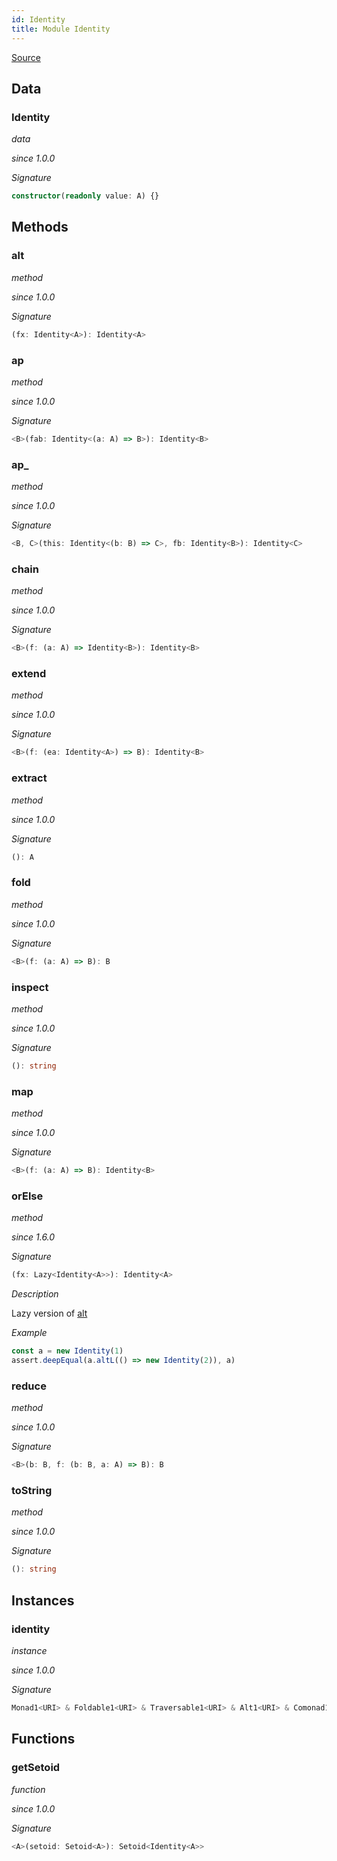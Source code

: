 ```yaml
---
id: Identity
title: Module Identity
---
```


[Source](https://github.com/gcanti/fp-ts/blob/master/src/Identity.ts)

## Data

### Identity

_data_

_since 1.0.0_

_Signature_

```ts
constructor(readonly value: A) {}
```

## Methods

### alt

_method_

_since 1.0.0_

_Signature_

```ts
(fx: Identity<A>): Identity<A>
```

### ap

_method_

_since 1.0.0_

_Signature_

```ts
<B>(fab: Identity<(a: A) => B>): Identity<B>
```

### ap\_

_method_

_since 1.0.0_

_Signature_

```ts
<B, C>(this: Identity<(b: B) => C>, fb: Identity<B>): Identity<C>
```

### chain

_method_

_since 1.0.0_

_Signature_

```ts
<B>(f: (a: A) => Identity<B>): Identity<B>
```

### extend

_method_

_since 1.0.0_

_Signature_

```ts
<B>(f: (ea: Identity<A>) => B): Identity<B>
```

### extract

_method_

_since 1.0.0_

_Signature_

```ts
(): A
```

### fold

_method_

_since 1.0.0_

_Signature_

```ts
<B>(f: (a: A) => B): B
```

### inspect

_method_

_since 1.0.0_

_Signature_

```ts
(): string
```

### map

_method_

_since 1.0.0_

_Signature_

```ts
<B>(f: (a: A) => B): Identity<B>
```

### orElse

_method_

_since 1.6.0_

_Signature_

```ts
(fx: Lazy<Identity<A>>): Identity<A>
```

_Description_

Lazy version of [alt](#alt)

_Example_

```ts
const a = new Identity(1)
assert.deepEqual(a.altL(() => new Identity(2)), a)
```

### reduce

_method_

_since 1.0.0_

_Signature_

```ts
<B>(b: B, f: (b: B, a: A) => B): B
```

### toString

_method_

_since 1.0.0_

_Signature_

```ts
(): string
```

## Instances

### identity

_instance_

_since 1.0.0_

_Signature_

```ts
Monad1<URI> & Foldable1<URI> & Traversable1<URI> & Alt1<URI> & Comonad1<URI> & ChainRec1<URI>
```

## Functions

### getSetoid

_function_

_since 1.0.0_

_Signature_

```ts
<A>(setoid: Setoid<A>): Setoid<Identity<A>>
```
